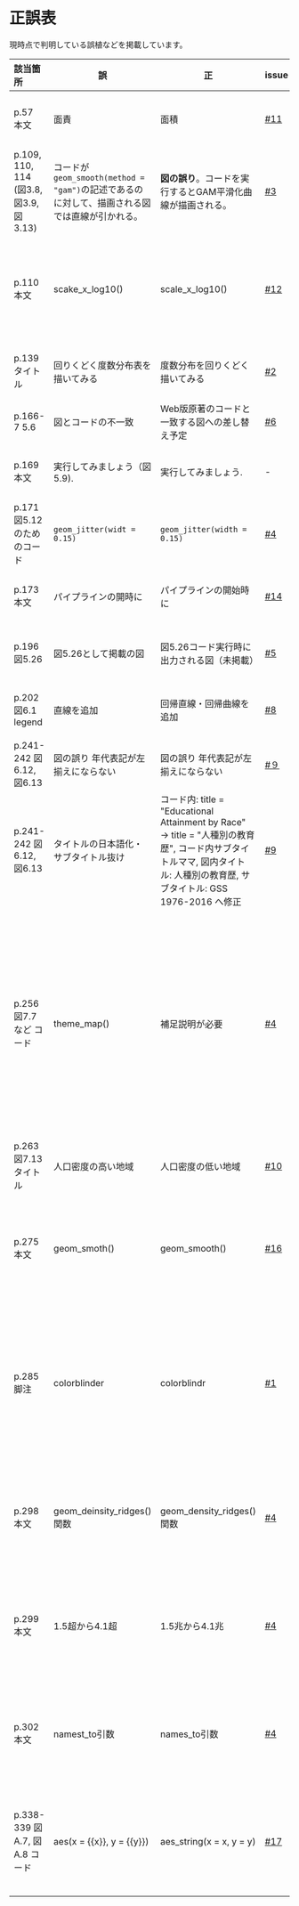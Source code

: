 正誤表
===========================

現時点で判明している誤植などを掲載しています。

| 該当箇所 | 誤 | 正 | issue | 備考 | 対応 |
|:---------|----|----|----|:-----|:-----|
| p.57　本文 | 面責 | 面積 | [#11](https://github.com/uribo/kspub-dataviz/issues/11) | | 対応済み |
| p.109, 110, 114 (図3.8, 図3.9, 図3.13) | コードが`geom_smooth(method = "gam")`の記述であるのに対して、描画される図では直線が引かれる。 | **図の誤り**。コードを実行するとGAM平滑化曲線が描画される。 | [#3](https://github.com/uribo/kspub-dataviz/issues/3) | ただし原著でも直線のため、原著者への確認中。 | | 
| p.110 本文 | scake_x_log10() | scale_x_log10() | [#12](https://github.com/uribo/kspub-dataviz/issues/12) | | 4刷にて修正予定 |
| p.139 タイトル | 回りくどく度数分布表を描いてみる | 度数分布を回りくどく描いてみる | [#2](https://github.com/uribo/kspub-dataviz/issues/2) | | 対応済み |
| p.166-7 5.6 | 図とコードの不一致 | Web版原著のコードと一致する図への差し替え予定 | [#6](https://github.com/uribo/kspub-dataviz/issues/6) | | |
| p.169 本文 | 実行してみましょう（図5.9). | 実行してみましょう. | - | | 対応済み |
| p.171 図5.12のためのコード | `geom_jitter(widt = 0.15)` | `geom_jitter(width = 0.15)` | [#4](https://github.com/uribo/kspub-dataviz/issues/4) | | 対応済み | 
| p.173 本文 | パイプラインの開時に | パイプラインの開始時に | [#14](https://github.com/uribo/kspub-dataviz/issues/14) | | 対応済み |
| p.196 図5.26 | 図5.26として掲載の図 | 図5.26コード実行時に出力される図（未掲載） | [#5](https://github.com/uribo/kspub-dataviz/issues/5) | | 対応済み |  
| p.202 図6.1 legend | 直線を追加 | 回帰直線・回帰曲線を追加 | [#8](https://github.com/uribo/kspub-dataviz/issues/8) | | 対応済み |  
| p.241-242 図6.12, 図6.13| 図の誤り 年代表記が左揃えにならない | 図の誤り 年代表記が左揃えにならない | [#９](https://github.com/uribo/kspub-dataviz/issues/9) | 要原著者への確認 | |  
| p.241-242 図6.12, 図6.13| タイトルの日本語化・サブタイトル抜け |コード内: title = "Educational Attainment by Race" → title = "人種別の教育歴",  コード内サブタイトルママ,  図内タイトル: 人種別の教育歴,   サブタイトル: GSS 1976-2016  へ修正| [#9](https://github.com/uribo/kspub-dataviz/issues/9) | | 対応済み |  
| p.256 図7.7など コード | theme_map() | 補足説明が必要 | [#4](https://github.com/uribo/kspub-dataviz/issues/4) | この関数は付録A.4（p.348）で定義されている。また、同様の関数はcowplot、ggthemesパッケージも提供しており、いずれかのパッケージを読み込むことでも利用可能になる。 | 対応済み |
| p.263 図7.13 タイトル | 人口密度の高い地域 | 人口密度の低い地域 | [#10](https://github.com/uribo/kspub-dataviz/issues/10) | | 対応済み |
| p.275 本文 | geom_smoth() | geom_smooth() | [#16](https://github.com/uribo/kspub-dataviz/issues/16) | | 4刷にて修正予定 |
| p.285 脚注 | colorblinder | colorblindr | [#1](https://github.com/uribo/kspub-dataviz/issues/1) | colorblindrパッケージはCRAN未登録(2020年2月3日時点)。利用する際はGitHubの[リポジトリ](https://github.com/clauswilke/colorblindr)からのインストールが必要。 | 対応済み |
| p.298 本文 | geom_deinsity_ridges()関数 | geom_density_ridges()関数 | [#4](https://github.com/uribo/kspub-dataviz/issues/4) | | 4刷にて修正予定 |
| p.299 本文 | 1.5超から4.1超 | 1.5兆から4.1兆 | [#4](https://github.com/uribo/kspub-dataviz/issues/4) | | 4刷にて修正予定 |
| p.302 本文 | namest_to引数 | names_to引数 | [#4](https://github.com/uribo/kspub-dataviz/issues/4) | | 4刷にて修正予定 |
| p.338-339 図A.7, 図A.8 コード | aes(x = {{x}}, y = {{y}}) | aes_string(x = x, y = y) | [#17](https://github.com/uribo/kspub-dataviz/issues/17) | パッケージの更新に伴うコードの変更 | 4刷にて修正予定 |
